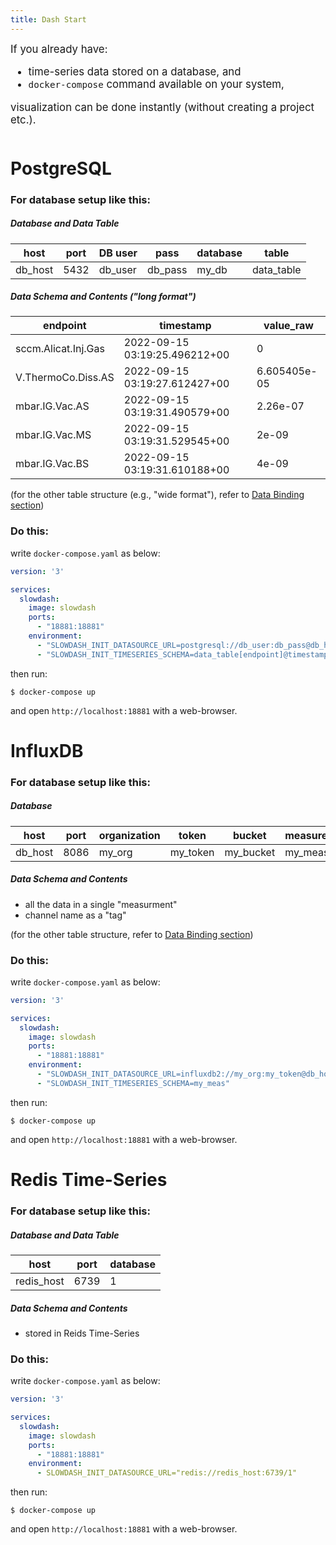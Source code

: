 ```yaml
---
title: Dash Start
---
```


<div style="font-size:120%;margin-bottom:3em">
If you already have:

- time-series data stored on a database, and
- `docker-compose` command available on your system,

visualization can be done instantly (without creating a project etc.).
</div>


# PostgreSQL

### For database setup like this:
##### Database and Data Table
|  host | port | DB user | pass | database | table |
|-------|------|---------|------|---------------|------------|
|  db_host | 5432 | db_user | db_pass | my_db | data_table |

##### Data Schema and Contents ("long format")
|      endpoint       |           timestamp           |  value_raw  |
|---------------------|-------------------------------|-------------|
| sccm.Alicat.Inj.Gas | 2022-09-15 03:19:25.496212+00 |            0|
| V.ThermoCo.Diss.AS  | 2022-09-15 03:19:27.612427+00 | 6.605405e-05|
| mbar.IG.Vac.AS      | 2022-09-15 03:19:31.490579+00 |     2.26e-07|
| mbar.IG.Vac.MS      | 2022-09-15 03:19:31.529545+00 |        2e-09|
| mbar.IG.Vac.BS      | 2022-09-15 03:19:31.610188+00 |        4e-09|
(for the other table structure (e.g., "wide format"), refer to [Data Binding section](DataBinding.html))


### Do this:

write `docker-compose.yaml` as below:
```yaml
version: '3'

services:
  slowdash:
    image: slowdash
    ports:
      - "18881:18881"
    environment:
      - "SLOWDASH_INIT_DATASOURCE_URL=postgresql://db_user:db_pass@db_host:5432/my_db"
      - "SLOWDASH_INIT_TIMESERIES_SCHEMA=data_table[endpoint]@timestamp(aware)=value_raw"
```

then run:
```console
$ docker-compose up
```

and open `http://localhost:18881` with a web-browser.


# InfluxDB
### For database setup like this:

##### Database
|  host | port | organization | token | bucket | measurement |
|-------|------|---------|------|---------------|------------|
|  db_host | 8086 | my_org | my_token | my_bucket | my_meas |

##### Data Schema and Contents
- all the data in a single "measurment"
- channel name as a "tag"

(for the other table structure, refer to [Data Binding section](DataBinding.html))

### Do this:

write `docker-compose.yaml` as below:
```yaml
version: '3'

services:
  slowdash:
    image: slowdash
    ports:
      - "18881:18881"
    environment:
      - "SLOWDASH_INIT_DATASOURCE_URL=influxdb2://my_org:my_token@db_host:8086/my_bucket"
      - "SLOWDASH_INIT_TIMESERIES_SCHEMA=my_meas"
```
then run:
```console
$ docker-compose up
```

and open `http://localhost:18881` with a web-browser.



# Redis Time-Series
### For database setup like this:

##### Database and Data Table
|  host | port | database |
|-------|------|---------|
|  redis_host | 6739 | 1 |

##### Data Schema and Contents
- stored in Reids Time-Series

### Do this:

write `docker-compose.yaml` as below:
```yaml
version: '3'

services:
  slowdash:
    image: slowdash
    ports:
      - "18881:18881"
    environment:
      - SLOWDASH_INIT_DATASOURCE_URL="redis://redis_host:6739/1"
```
then run:
```console
$ docker-compose up
```

and open `http://localhost:18881` with a web-browser.

